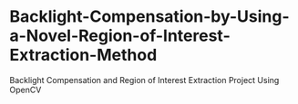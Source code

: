 # Backlight-Compensation-by-Using-a-Novel-Region-of-Interest-Extraction-Method
Backlight Compensation and Region of Interest Extraction Project Using OpenCV
